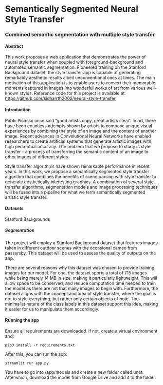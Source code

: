 # Semantically Segmented Neural Style Transfer
### Combined semantic segmentation with multiple style transfer

#### Abstract

This work proposes a web application that demonstrates the power of neural style transfer when coupled with foreground-background and automated semantic segmentation. Pioneered training on the Stanford Background dataset, the style transfer app is capable of generating remarkably aesthetic results albeit unconventional ones at times. The main motivation of this application is to enable users to convert their memorable moments captured in images into wonderful works of art from various well-known styles. Reference code for this project is available at: https://github.com/sidharrth2002/neural-style-transfer

#### Introduction

Pablo Picasso once said “good artists copy, great artists steal”. In art, there have been countless attempts shown by artists to compose unique visual experiences by combining the style of an image and the content of another image. Recent advances in Convolutional Neural Networks have enabled researchers to create artificial systems that generate artistic images with high perceptual accuracy. The problem that we propose to study is style transfer - a process of transferring the semantic content of an image to other images of different styles.

Style transfer algorithms have shown remarkable performance in recent years. In this work, we propose a semantically segmented style transfer algorithm that combines the benefits of scene parsing with style transfer to generate aesthetically interesting graphics. A combination of several style transfer algorithms, segmentation models and image processing techniques will be fused into a pipeline for what we term semantically segmented artistic style transfer.

#### Datasets

Stanford Backgrounds

##### Segmentation

The project will employ a Stanford Background dataset that features images taken in different outdoor scenes with the  occasional cameo from passersby. This dataset will be used to assess the quality of outputs on the app.

There are several reasons why this dataset was chosen to provide training images for our model. For one, the dataset sports a total of 715 images while being merely 14 MB in size, making it particularly lightweight. This will allow space to be conserved, and reduce computation time needed to train the model as there are not that many images to begin with. Furthermore, the dataset aligns with the concept and idea of style transfer, where the goal is not to style everything, but rather only certain objects of note. The minimalist nature of the class labels in this dataset support this idea, making it easier for us to manipulate them accordingly.


#### Running the app

Ensure all requirements are downloaded. If not, create a virtual environment and:

```
pip3 install -r requirements.txt
```

After this, you can run the app:

```
streamlit run app.py
```

You have to go into /app/models and create a new folder called unet. Afterwhich, download the model from Google Drive and add it to the folder.
